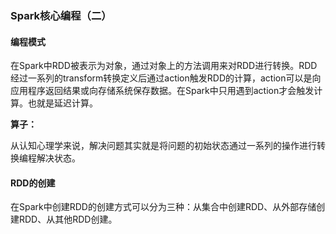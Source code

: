 ### Spark核心编程（二）



#### 编程模式

在Spark中RDD被表示为对象，通过对象上的方法调用来对RDD进行转换。RDD经过一系列的transform转换定义后通过action触发RDD的计算，action可以是向应用程序返回结果或向存储系统保存数据。在Spark中只用遇到action才会触发计算。也就是延迟计算。

**算子：**

从认知心理学来说，解决问题其实就是将问题的初始状态通过一系列的操作进行转换编程解决状态。



#### RDD的创建

在Spark中创建RDD的创建方式可以分为三种：从集合中创建RDD、从外部存储创建RDD、从其他RDD创建。











